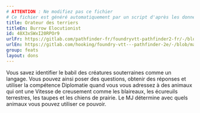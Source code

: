 ```yaml
---
# ATTENTION : Ne modifiez pas ce fichier
# Ce fichier est généré automatiquement par un script d'après les données du module Foundry VTT officiel et de sa traduction
title: Orateur des terriers
titleEn: Burrow Elocutionist
id: 48X3xSWxI20RPOr9
urlFr: https://gitlab.com/pathfinder-fr/foundryvtt-pathfinder2-fr/-/blob/master/data/feats/48X3xSWxI20RPOr9.htm
urlEn: https://gitlab.com/hooking/foundry-vtt---pathfinder-2e/-/blob/master/packs/data/feats.db/burrow-elocutionist.json
group: feats
layout: dons
---
```

Vous savez identifier le babil des créatures souterraines comme un langage. Vous pouvez ainsi poser des questions, obtenir des réponses et utiliser la compétence Diplomatie quand vous vous adressez à des animaux qui ont une Vitesse de creusement comme les blaireaux, les écureuils terrestres, les taupes et les chiens de prairie. Le MJ détermine avec quels animaux vous pouvez utiliser ce pouvoir.


